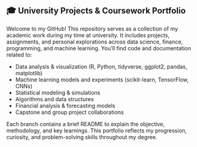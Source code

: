 ## 🎓 University Projects & Coursework Portfolio
Welcome to my GitHub! This repository serves as a collection of my academic work during my time at university. It includes projects, assignments, and personal explorations across data science, finance, programming, and machine learning.
You'll find code and documentation related to:

- Data analysis & visualization (R, Python, tidyverse, ggplot2, pandas, matplotlib)
- Machine learning models and experiments (scikit-learn, TensorFlow, CNNs)
- Statistical modeling & simulations
- Algorithms and data structures
- Financial analysis & forecasting models
- Capstone and group project collaborations

Each branch contains a brief README to explain the objective, methodology, and key learnings. This portfolio reflects my progression, curiosity, and problem-solving skills throughout my degree.
